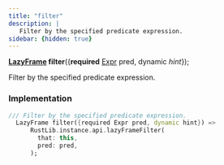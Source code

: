 ```yaml
---
title: "filter"
description: |
   Filter by the specified predicate expression.
sidebar: {hidden: true}
---
```

<span class="dart-code"><strong>[LazyFrame] filter</strong>({<span class="nobr"><strong>required</strong> [Expr] pred</span>, <span class="nobr">dynamic <i>hint</i></span>});</span>

 Filter by the specified predicate expression.
### Implementation
```dart
/// Filter by the specified predicate expression.
  LazyFrame filter({required Expr pred, dynamic hint}) =>
      RustLib.instance.api.lazyFrameFilter(
        that: this,
        pred: pred,
      );
```

[LazyFrame]: /reference/classes/lazyframe/
[Expr]: /reference/classes/expr/